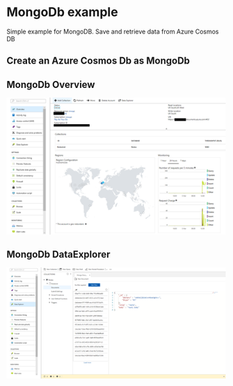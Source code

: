 # MongoDb example
Simple example for MongoDB. Save and retrieve data from Azure Cosmos DB

## Create an Azure Cosmos Db as MongoDb

## MongoDb Overview
![Azure Overview](https://github.com/erossini/MongoDbExample/blob/master/Screenshots/Overview.png)

## MongoDb DataExplorer
![Azure DataExplorer](https://github.com/erossini/MongoDbExample/blob/master/Screenshots/DataExplorer.PNG)
